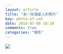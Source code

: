```yaml
---
layout: article
title: "发一张喵星人的照片"
key: photo-of-cat
date: 2014-07-06 18:18
comments: true
categories: "摄影"
---
```


  ![](/images/2014/cat.jpg)